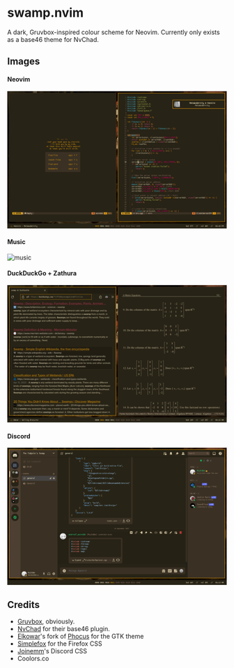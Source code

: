 # swamp.nvim
A dark, Gruvbox-inspired colour scheme for Neovim. Currently only exists as a base46 theme for NvChad.

## Images

#### Neovim
![nvim](Gallery/neovim.png)

#### Music
![music](Gallery/chill.png)

#### DuckDuckGo + Zathura
![other](Gallery/other.png)

#### Discord
![discord](Gallery/discord.png)

## Credits
- [Gruvbox](https://github.com/morhetz/gruvbox), obviously.
- [NvChad](https://nvchad.com/) for their base46 plugin.
- [Elkowar](https://github.com/elkowar/gtk)'s fork of [Phocus](https://github.com/phocus/gtk) for the GTK theme
- [Simplefox](https://github.com/migueravila/SimpleFox) for the Firefox CSS
- [Joinemm](https://github.com/joinemm/discord-css/blob/master/gruvbox.css)'s  Discord CSS
- Coolors.co